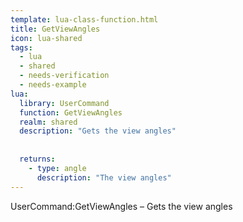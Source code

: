 ```yaml
---
template: lua-class-function.html
title: GetViewAngles
icon: lua-shared
tags:
  - lua
  - shared
  - needs-verification
  - needs-example
lua:
  library: UserCommand
  function: GetViewAngles
  realm: shared
  description: "Gets the view angles"
  
  
  returns:
    - type: angle
      description: "The view angles"
---
```


<div class="lua__search__keywords">
UserCommand:GetViewAngles &#x2013; Gets the view angles
</div>
